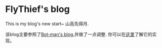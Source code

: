 ﻿# FlyThief's blog 
This is my blog's new start~
山高先得月.

该blog主要参照了[Bot-man's blog](https://bot-man-jl.github.io/),并做了一点调整. 你可以在[这里](https://github.com/BOT-Man-JL/BOT-Man-JL.github.io)了解它的实现。
